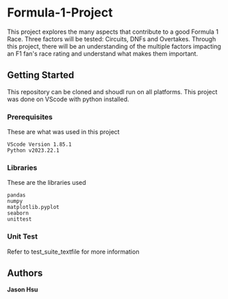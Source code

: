 # Formula-1-Project

This project explores the many aspects that contribute to a good Formula 1 Race. Three factors will be tested: Circuits, DNFs and Overtakes. Through this project, there will be an understanding of the multiple factors impacting an F1 fan's race rating and understand what makes them important.

## Getting Started

This repository can be cloned and shoudl run on all platforms. This project was done on VScode with python installed.

### Prerequisites

These are what was used in this project

```
VScode Version 1.85.1
Python v2023.22.1
```

### Libraries

These are the libraries used

```
pandas
numpy
matplotlib.pyplot
seaborn
unittest
```

### Unit Test

Refer to test_suite_textfile for more information

## Authors

**Jason Hsu**
